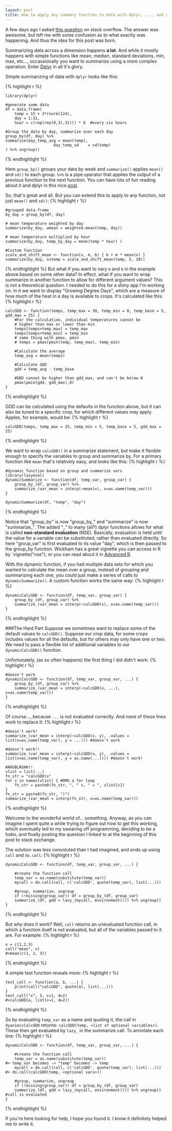 ```yaml
---
layout: post
title: How to apply any summary function to data with Dplyr, ..., and non-standard evaluation in R
---
```


A few days ago I asked [this question](https://stackoverflow.com/questions/32625620/using-dplyr-and-lazyeval-with) on stack overflow. The answer was awesome, but left me with some confusion as to what exactly was happening.  And thus the idea for this post was born.

Summarizing data across a dimension happens **a lot**. And while it mostly happens with simple functions like mean, median, standard deviations, min, max, etc..., occassionally you want to summarize using a more complex operation. Enter [Dplyr](https://github.com/hadley/dplyr) in all it's glory.

Simple summarizing of data with `dplyr` looks like this:

{% highlight r %}

    library(dplyr)

    #generate some data
    df = data.frame(
        temp = 15 + 3*rnorm(124),
        day = 1:31,
        hour = c(rep(rep(0,3),31))) * 6  #every six hours
    
    #Group the data by day, summarize over each day
    group_by(df, day) %>% 
    summarize(day_temp_avg = mean(temp),
                         day_temp_sd    = sd(temp) 
    ) %>% ungroup()

{% endhighlight %}

Here `group_by()` groups your data by week and `summarize()` applies `mean()` and `sd()` to each group. `%>%` is a pipe operator that applies the output of a previous function to the next function. You can have lots of fun reading about it and dplyr in this nice [post](http://seananderson.ca/2014/09/13/dplyr-intro.html).

So, that's great and all. But you can extend this to apply to any function, not just `mean()` and `sd()`:
{% highlight r %}

    #grouped data.frame
    by_day = group_by(df, day)
    
    # mean temperature weighted by day
    summarize(by_day, wmean = weighted.mean(temp, day))

    # mean temperature multiplied by hour
    summarize(by_day, temp_by_day = mean(temp * hour) )

    #Custom function
    scale_and_shift_mean <- function(x, m, b) { b + m * mean(x) }
    summarize(by_day, sstemp = scale_and_shift_mean(temp, 5, 10))

{% endhighlight %}
But what if you want to vary `m` and `b` in the example above based on some other data? In effect, what if you want to wrap summarize in another function to allow for different  argument values? This is not a theoretical question. I needed to do this for a shiny app I'm working on. In it we want to display "Growing Degree Days", which are a measure of how much of the heat in a day is available to crops. It's calculated like this:
{% highlight r %}
    
    calcGDD <- function(temps, temp_max = 30, temp_min = 0, temp_base = 5, gdd_max = 25) {
        #For the calculation, individual temperatures cannot be 
        # higher than max or lower than min 
        temps[temps>temp_max] = temp_max
        temps[temps<temp_min] = temp_min
        # same thing with pmax, pmin
        # temps = pmax(pmin(temp, temp_max), temp_min)
      
        #Calculate the average
        temp_avg = mean(temps)
      
        #Calculate GDD
        gdd = temp_avg - temp_base

        #GDD cannot be higher than gdd_max, and can't be below 0
        pmax(pmin(gdd, gdd_max),0)
    }
{% endhighlight %}

GDD can be calculated using the defaults in the function above, but it can also be tuned to a specific crop, for which different values may apply. Apples, for example, would be:
{% highlight r %}

    calcGDD(temps, temp_max = 25, temp_min = 5, temp_base = 5, gdd_max = 25)
{% endhighlight %}

We want to wrap `calcGDD()` in a summarize statement, but make it flexible enough to specify the variables to group and summarize by. For a primary function like `mean` that's relatively easy, and looks like this:
{% highlight r %}

    #dynamic function based on group and summarize vars
    library(lazyeval)
    dynamicSummarize <- function(df, temp_var, group_var) {
        group_by_(df, group_var) %>%
        summarize_(var_mean = interp(~mean(x), x=as.name(temp_var)))
    }

    dynamicSummarize(df, "temp", "day")
{% endhighlight %}

Notice that "group_by" is now "group_by_" and "summarize" is now "summarize_". The added "_" to many (all?) dplyr functions allows for what is called **non-standard evaluation** (NSE). Basically, evaluation is held until the value for a variable can be substituted, rather than evaluated directly. So here "group_var" is first evaluated to its value "day", which is then passed to the group_by function. Wickham has a great vignette you can access in R by `vignette("nse"), or you can read about it in [Advanced R](http://adv-r.had.co.nz/Computing-on-the-language.html).

With the dynamic function, if you had multiple data sets for which you wanted to calculate the mean over a group, instead of grouping and summarizing each one, you could just make a series of calls to `dynamicSummarize()`. A custom function works the same way:
{% highlight r %}

    dynamicCalcGDD <- function(df, temp_var, group_var) {
        group_by_(df, group_var) %>%
        summarize_(var_mean = interp(~calcGDD(x), x=as.name(temp_var)))
    }
{% endhighlight %}

###The Hard Part
Suppose we sometimes want to replace some of the default values to `calcGDD()`. Suppose our crop data, for some crops includes values for all the defaults, but for others may only have one or two. We need to pass a flexible list of additional variables to our `dynamicCalcGDD()` function.

Unfortunately, (as so often happens) the first thing I did didn't work:
{% highlight r %}

    #doesn't work
    dynamicCalcGDD <- function(df, temp_var, group_var, ...) {
        group_by_(df, group_var) %>%
        summarize_(var_mean = interp(~calcGDD(x, ...), x=as.name(temp_var)))
    }
{% endhighlight %}

Of course..., because `...` is not evaluated correctly. And none of these lines work to replace it:
{% highlight r %}

    #doesn't work!
    summarize_(var_mean = interp(~calcGDD(x, y), .values = list(x=as.name(temp_var), y = ...))) #doesn't work
    
    #doesn't work!!
    summarize_(var_mean = interp(~calcGDD(x, y), .values = list(x=as.name(temp_var), y = as.name(...)))) #doesn't work!
    
    #ARGBLRGHH!!
    vlist = list(...)
    fn_str = "calcGDD(x"
    for v in names(vlist) { #OMG a for loop
        fn_str = paste0(fn_str, ", " v, " = ", vlist[v])
    }
    fn_str = paste0(fn_str, ")")
    summarize_(var_mean = interp(fn_str, x=as.name(temp_var)))
{% endhighlight %}

Welcome to the wonderful world of... something. Anyway, as you can imagine I spent quite a while trying to figure out how to get this working, which eventually led to my swearing off programming, deciding to be a hobo, and finally posting the question I linked to at the beginning of this post to stack exchange.

The solution was less convoluted than I had imagined, and ends up using `call` and `do.call`:
{% highlight r %}

    dynamicCalcGDD <- function(df, temp_var, group_var, ...) {
  
        #create the function call
        temp_var = as.name(substitute(temp_var))
        mycall = do.call(call, c('calcGDD', quote(temp_var), list(...)))
 
        #group, summarize, ungroup
        if (!missing(group_var)) df = group_by_(df, group_var)
        summarize_(df, gdd = lazy_(mycall, environment())) %>% ungroup()
    }
{% endhighlight %}

But *why* does it work? Well, `call` returns an unevaluated function call, in which a function itself is not evaluated, but all of the variables passed to it are. For example:
{% highlight r %}

    v = c(1,2,3)
    call("mean", v)
    #>mean(c(1, 2, 3))
{% endhighlight %}

A simple test function reveals more:
{% highlight r %}

    test_call <- function(a, b, ...) {
        print(call("calcGDD", quote(a), list(...)))
    }
    test_call("x", 5, c=1, d=2)
    #>calcGDD(a, list(c=1, d=2))
{% endhighlight %}

So by evaluating `temp_var` as a name and quoting it, the call in `dyanimicCalcGDD` returns: `calcGDD(temp, <list of optional variables>)`. These then get evaluated by `lazy_` in the summarize call. To annotate each line:
{% highlight r %}
    
    dynamicCalcGDD <- function(df, temp_var, group_var, ...) {
  
        #create the function call
        temp_var = as.name(substitute(temp_var))                               #> temp_var becomes -> "temp" becomes -> temp
        mycall = do.call(call, c('calcGDD', quote(temp_var), list(...)))  #> do.call(calcGDD(temp, <optional vars>))
 
        #group, summarize, ungroup
        if (!missing(group_var)) df = group_by_(df, group_var)
        summarize_(df, gdd = lazy_(mycall, environment())) %>% ungroup() #call is evaluated
    }
{% endhighlight %}

If you're here looking for help, I hope you found it. I know it definitely helped me to write it.
